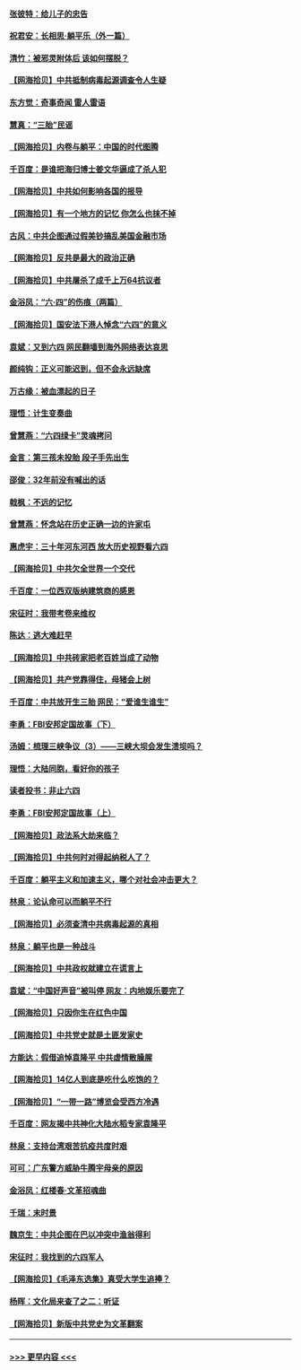 #### [张彼特：给儿子的忠告](../pages/nsc993/n13018934.md?t=06132052) 
#### [祝君安：长相思‧躺平乐（外一篇）](../pages/nsc993/n13018923.md?t=06132052) 
#### [清竹：被邪灵附体后 该如何摆脱？](../pages/nsc993/n13018877.md?t=06132052) 
#### [【网海拾贝】中共抵制病毒起源调查令人生疑](../pages/nsc993/n13017785.md?t=06132052) 
#### [东方觉：奇事奇闻 雷人雷语](../pages/nsc993/n13017577.md?t=06132052) 
#### [慧真：“三胎”民谣](../pages/nsc993/n13017394.md?t=06132052) 
#### [【网海拾贝】内卷与躺平：中国的时代图腾](../pages/nsc993/n13016128.md?t=06132052) 
#### [千百度：是谁把海归博士姜文华逼成了杀人犯](../pages/nsc993/n13015218.md?t=06132052) 
#### [【网海拾贝】中共如何影响各国的报导](../pages/nsc993/n13012599.md?t=06132052) 
#### [【网海拾贝】有一个地方的记忆 你怎么也抹不掉](../pages/nsc993/n13009802.md?t=06132052) 
#### [古风：中共企图通过假美钞搞乱美国金融市场](../pages/nsc993/n13009626.md?t=06132052) 
#### [【网海拾贝】反共是最大的政治正确](../pages/nsc993/n13007051.md?t=06132052) 
#### [【网海拾贝】中共屠杀了成千上万64抗议者](../pages/nsc993/n13002713.md?t=06132052) 
#### [金浴凤：“六·四”的伤痕（两篇）](../pages/nsc993/n13001719.md?t=06132052) 
#### [【网海拾贝】国安法下港人悼念“六四”的意义](../pages/nsc993/n13001039.md?t=06132052) 
#### [袁斌：又到六四 网民翻墙到海外网络表达哀思](../pages/nsc993/n13000995.md?t=06132052) 
#### [颜纯钩：正义可能迟到，但不会永远缺席](../pages/nsc993/n13000920.md?t=06132052) 
#### [万古缘：被血漂起的日子](../pages/nsc993/n13000914.md?t=06132052) 
#### [理悟：计生变奏曲](../pages/nsc993/n13000414.md?t=06132052) 
#### [曾慧燕：“六四绿卡”灵魂拷问](../pages/nsc993/n13000277.md?t=06132052) 
#### [金言：第三孩未投胎 段子手先出生](../pages/nsc993/n13000215.md?t=06132052) 
#### [邵俊：32年前没有喊出的话](../pages/nsc993/n13000181.md?t=06132052) 
#### [戟枫：不远的记忆](../pages/nsc993/n13000121.md?t=06132052) 
#### [曾慧燕：怀念站在历史正确一边的许家屯](../pages/nsc993/n13000073.md?t=06132052) 
#### [惠虎宇：三十年河东河西 放大历史视野看六四](../pages/nsc993/n13000018.md?t=06132052) 
#### [【网海拾贝】中共欠全世界一个交代](../pages/nsc993/n12998706.md?t=06132052) 
#### [千百度：一位西双版纳建筑商的感恩](../pages/nsc993/n12998487.md?t=06132052) 
#### [宋征时：我带考卷来维权](../pages/nsc993/n12994088.md?t=06132052) 
#### [陈达：逃大难赶早](../pages/nsc993/n12993569.md?t=06132052) 
#### [【网海拾贝】中共砖家把老百姓当成了动物](../pages/nsc993/n12993483.md?t=06132052) 
#### [【网海拾贝】共产党靠得住，母猪会上树](../pages/nsc993/n12990730.md?t=06132052) 
#### [千百度：中共放开生三胎 网民：“爱谁生谁生”](../pages/nsc993/n12990644.md?t=06132052) 
#### [李勇：FBI安邦定国故事（下）](../pages/nsc993/n12987854.md?t=06132052) 
#### [汤姆：梳理三峡争议（3）——三峡大坝会发生溃坝吗？](../pages/nsc993/n12989806.md?t=06132052) 
#### [理悟：大陆同胞，看好你的孩子](../pages/nsc993/n12989778.md?t=06132052) 
#### [读者投书：非止六四](../pages/nsc993/n12989673.md?t=06132052) 
#### [李勇：FBI安邦定国故事（上）](../pages/nsc993/n12987749.md?t=06132052) 
#### [【网海拾贝】政法系大劫来临？](../pages/nsc993/n12987596.md?t=06132052) 
#### [【网海拾贝】中共何时对得起纳税人了？](../pages/nsc993/n12985578.md?t=06132052) 
#### [千百度：躺平主义和加速主义，哪个对社会冲击更大？](../pages/nsc993/n12985512.md?t=06132052) 
#### [林泉：论认命可以而躺平不行](../pages/nsc993/n12985505.md?t=06132052) 
#### [【网海拾贝】必须查清中共病毒起源的真相](../pages/nsc993/n12984276.md?t=06132052) 
#### [林泉：躺平也是一种战斗](../pages/nsc993/n12984194.md?t=06132052) 
#### [【网海拾贝】中共政权就建立在谎言上](../pages/nsc993/n12981880.md?t=06132052) 
#### [袁斌：“中国好声音”被叫停 网友：内地娱乐要完了](../pages/nsc993/n12981826.md?t=06132052) 
#### [【网海拾贝】只因你生在红色中国](../pages/nsc993/n12979096.md?t=06132052) 
#### [【网海拾贝】中共党史就是土匪发家史](../pages/nsc993/n12976478.md?t=06132052) 
#### [方能达：假借追悼袁隆平 中共虚情散臊腥](../pages/nsc993/n12976396.md?t=06132052) 
#### [【网海拾贝】14亿人到底是吃什么吃饱的？](../pages/nsc993/n12974125.md?t=06132052) 
#### [【网海拾贝】“一带一路”博览会受西方冷遇](../pages/nsc993/n12971787.md?t=06132052) 
#### [千百度：网友揭中共神化大陆水稻专家袁隆平](../pages/nsc993/n12971733.md?t=06132052) 
#### [林泉：支持台湾艰苦抗疫共度时艰](../pages/nsc993/n12971350.md?t=06132052) 
#### [可可：广东警方威胁牛腾宇母亲的原因](../pages/nsc993/n12971100.md?t=06132052) 
#### [金浴凤：红楼春·文革招魂曲](../pages/nsc993/n12970354.md?t=06132052) 
#### [千瑞：末时景](../pages/nsc993/n12970337.md?t=06132052) 
#### [魏京生：中共企图在巴以冲突中渔翁得利](../pages/nsc993/n12970286.md?t=06132052) 
#### [宋征时：我找到的六四军人](../pages/nsc993/n12970213.md?t=06132052) 
#### [【网海拾贝】《毛泽东选集》真受大学生追捧？](../pages/nsc993/n12968779.md?t=06132052) 
#### [杨晖：文化局来查了之二：听证](../pages/nsc993/n12966528.md?t=06132052) 
#### [【网海拾贝】新版中共党史为文革翻案](../pages/nsc993/n12967526.md?t=06132052) 

----
#### [ >>> 更早内容 <<< ](../indexes/nsc993-earlier.md)
